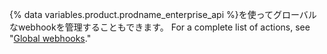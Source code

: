 {% data variables.product.prodname_enterprise_api %}を使ってグローバルなwebhookを管理することもできます。 For a complete list of actions, see "[Global webhooks](/rest/reference/enterprise-admin#global-webhooks)."

